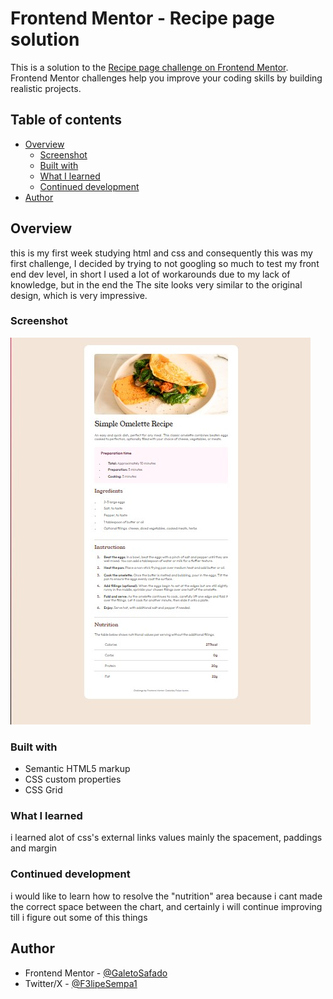 # Frontend Mentor - Recipe page solution

This is a solution to the [Recipe page challenge on Frontend Mentor](https://www.frontendmentor.io/challenges/recipe-page-KiTsR8QQKm). Frontend Mentor challenges help you improve your coding skills by building realistic projects. 

## Table of contents

- [Overview](#overview)
  - [Screenshot](#screenshot)
  - [Built with](#built-with)
  - [What I learned](#what-i-learned)
  - [Continued development](#continued-development)
- [Author](#author)

## Overview
this is my first week studying html and css and consequently this was my first challenge, I decided by trying to not googling so much to test my front end dev level, in short I used a lot of workarounds due to my lack of knowledge, but in the end the The site looks very similar to the original design, which is very impressive.

### Screenshot

![Image.jpg](/Result/desktop.jpg? "Design-DesktopVersion")

### Built with

- Semantic HTML5 markup
- CSS custom properties
- CSS Grid

### What I learned

i learned alot of css's external links values mainly the spacement, paddings and margin



### Continued development
i would like to learn how to resolve the "nutrition" area because i cant made the correct space between the chart, and certainly i will continue improving till i figure out some of this things 


## Author

- Frontend Mentor - [@GaletoSafado](https://www.frontendmentor.io/profile/GaletoSafado)
- Twitter/X - [@F3lipeSempa1](https://twitter.com/F3lipeSempa1)
